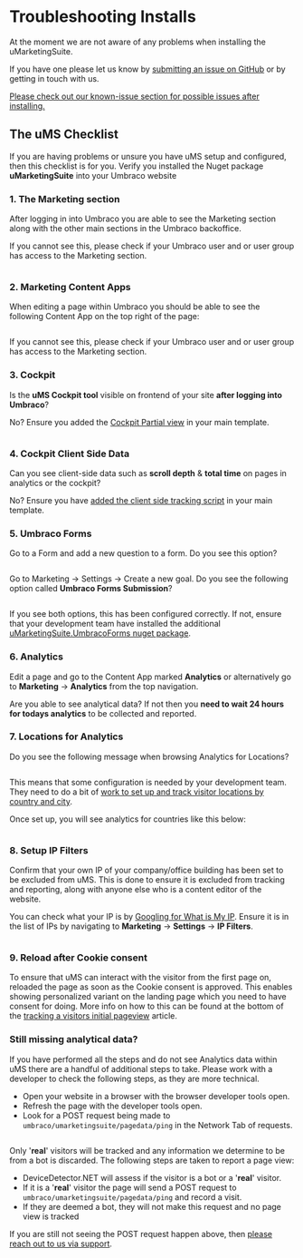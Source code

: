 # Troubleshooting Installs

At the moment we are not aware of any problems when installing the uMarketingSuite.

If you have one please let us know by [submitting an issue on GitHub](https://github.com/uMarketingSolutions/uMarketingSuite/issues/new/choose) or by getting in touch with us.

[Please check out our known-issue section for possible issues after installing.](../../../support/known-issues-and-work-arounds/)

## The uMS Checklist

If you are having problems or unsure you have uMS setup and configured, then this checklist is for you. Verify you installed the Nuget package **uMarketingSuite** into your Umbraco website

### 1. The Marketing section

After logging in into Umbraco you are able to see the Marketing section along with the other main sections in the Umbraco backoffice.

If you cannot see this, please check if your Umbraco user and or user group has access to the Marketing section.

![]()

### 2. Marketing Content Apps

When editing a page within Umbraco you should be able to see the following Content App on the top right of the page:

![]()

If you cannot see this, please check if your Umbraco user and or user group has access to the Marketing section.

### 3. Cockpit

Is the **uMS Cockpit tool** visible on frontend of your site **after logging into Umbraco**?

No? Ensure you added the [Cockpit Partial view](../../../installing-umarketingsuite/cockpit/) in your main template.

![]()

### 4. Cockpit Client Side Data

Can you see client-side data such as **scroll depth** & **total time** on pages in analytics or  the cockpit?

No? Ensure you have [added the client side tracking script](../../../analytics/clientside-events-and-additional-javascript-files/additional-measurements-with-our-ums-analytics-scripts/) in your main template.
![]()

### 5. Umbraco Forms

Go to a Form and add a new question to a form. Do you see this option?

![]()

Go to Marketing -> Settings -> Create a new goal. Do you see the following option called **Umbraco Forms Submission**?

![]()

If you see both options, this has been configured correctly. If not, ensure that your development team have installed the additional [uMarketingSuite.UmbracoForms nuget package](https://www.nuget.org/packages/uMarketingSuite.UmbracoForms).

### 6. Analytics

Edit a page and go to the Content App marked **Analytics** or alternatively go to **Marketing** -> **Analytics** from the top navigation.

Are you able to see analytical data? If not then you **need to wait 24 hours for todays analytics** to be collected and reported.

### 7. Locations for Analytics

Do you see the following message when browsing Analytics for Locations?

![]()

This means that some configuration is needed by your development team. They need to do a bit of [work to set up and track visitor locations by country and city](../../../analytics/extending-analytics/implement-an-ip-to-location-provider/).

Once set up, you will see analytics for countries like this below:

![]()

### 8. Setup IP Filters

Confirm that your own IP of your company/office building has been set to be excluded from uMS. This is done to ensure it is excluded from tracking and reporting, along with anyone else who is a content editor of the website.

You can check what your IP is by [Googling for What is My IP](https://www.google.com/search?q=what+is+my+IP). Ensure it is in the list of IPs by navigating to **Marketing** -> **Settings** -> **IP Filters**.

![]()

### 9. Reload after Cookie consent

To ensure that uMS can interact with the visitor from the first page on, reloaded the page as soon as the Cookie consent is approved. This enables showing personalized variant on the landing page which you need to have consent for doing. More info on how to this can be found at the bottom of the [tracking a visitors initial pageview](../../../security-privacy/gdpr/how-to-become-gdpr-compliant-using-cookiebot/) article.

### Still missing analytical data?

If you have performed all the steps and do not see Analytics data within uMS there are a handful of additional steps to take. Please work with a developer to check the following steps, as they are more technical.

* Open your website in a browser with the browser developer tools open.
* Refresh the page with the developer tools open.
* Look for a POST request being made to `umbraco/umarketingsuite/pagedata/ping` in the Network Tab of requests.

[![]()](../../../%7BlocalLink:umb:/media/a06f75c283c540bfb583cd59f66f0e18%7D/)

Only '**real**' visitors will be tracked and any information we determine to be from a bot is discarded. The following steps are taken to report a page view:

* DeviceDetector.NET will assess if the visitor is a bot or a '**real**' visitor.
* If it is a '**real**' visitor the page will send a POST request to `umbraco/umarketingsuite/pagedata/ping` and record a visit.
* If they are deemed a bot, they will not make this request and no page view is tracked

If you are still not seeing the POST request happen above, then [please reach out to us via support](../../../support/).
